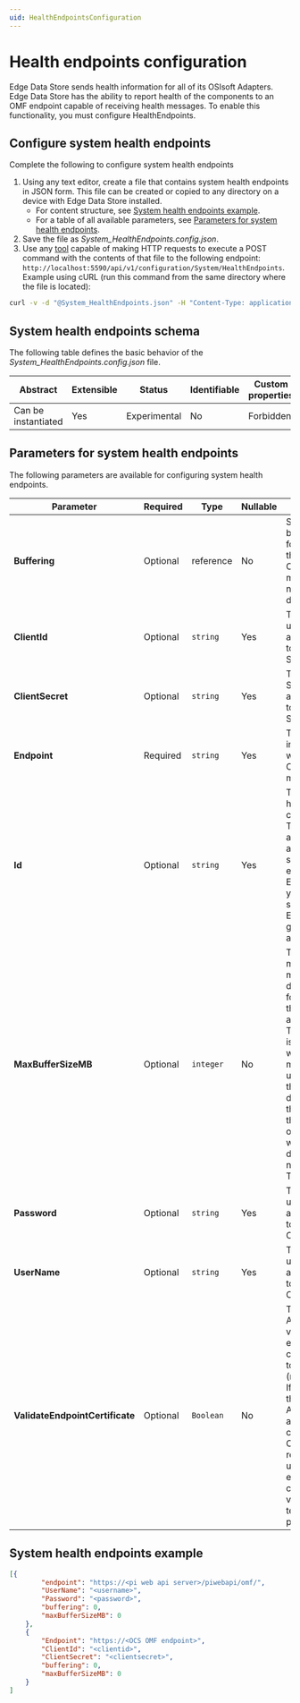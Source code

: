 ```yaml
---
uid: HealthEndpointsConfiguration
---
```


# Health endpoints configuration

Edge Data Store sends health information for all of its OSIsoft Adapters. Edge Data Store has the ability to report health of the components to an OMF endpoint capable of
receiving health messages. To enable this functionality, you must configure HealthEndpoints.

## Configure system health endpoints

Complete the following to configure system health endpoints

1. Using any text editor, create a file that contains system health endpoints in JSON form. This file can be created or copied to any directory on a device with Edge Data Store installed.
    - For content structure, see [System health endpoints example](#system-health-endpoints-example). 
    - For a table of all available parameters, see [Parameters for system health endpoints](#parameters-for-system-health-endpoints). 
2. Save the file as _System_HealthEndpoints.config.json_.
3. Use any [tool](xref:managementTools) capable of making HTTP requests to execute a POST command with the contents of that file to the following endpoint: `http://localhost:5590/api/v1/configuration/System/HealthEndpoints`.
Example using cURL (run this command from the same directory where the file is located):

```bash
curl -v -d "@System_HealthEndpoints.json" -H "Content-Type: application/json" http://localhost:5590/api/v1/configuration/System/HealthEndpoints
```

## System health endpoints schema

The following table defines the basic behavior of the _System_HealthEndpoints.config.json_ file.

| Abstract            | Extensible | Status       | Identifiable | Custom properties | Additional properties |
| ------------------- | ---------- | ------------ | ------------ | ----------------- | --------------------- | 
| Can be instantiated | Yes        | Experimental | No           | Forbidden         | Forbidden             | 

## Parameters for system health endpoints

The following parameters are available for configuring system health endpoints.

| Parameter                                                   | Required  | Type     | Nullable | Description                                   |
| ----------------------------------------------------------- | --------- | -------- | -------- | -------------------------------------------- |
| **Buffering**                                                   | Optional  | reference| No       | Sets the buffering type for messages to this endpoint. <br> Options are memory, disk, or none. The default is none. |
| **ClientId**                                                  | Optional  | `string` | Yes        | The Client ID used for authentication to OSIsoft Cloud Services. |
| **ClientSecret**                                                | Optional  | `string` | Yes      | The Client Secret used for authentication to OSIsoft Cloud Services. |
| **Endpoint**                                                    | Required  | `string` | Yes      | The URL of the ingress point which accepts OMF health messages.|
| **Id**                                                          | Optional  | `string` | Yes      | The ID of the health endpoint configuration. <br> The ID can be any alphanumeric string; for example, Endpoint1. If you do not specify an ID, Edge Data Store generates one automatically.|
| **MaxBufferSizeMB**                                             | Optional  | `integer`| No       | The limit on the maximum megabytes of data to buffer for messages to this endpoint if an integer is > 0. This parameter is useful if you want to limit memory or disk usage growth in the event of disconnection to the endpoint. If the buffer is full, old messages will be discarded for new messages. The default is 0. |
| **Password**                                                    | Optional  | `string` | Yes      | The password used for authentication to PI Web API OMF endpoint. |
| **UserName**                                                    | Optional  | `string` | Yes      | The user name used for authentication to PI Web API OMF endpoint. |
| **ValidateEndpointCertificate**                                 | Optional  | `Boolean`| No       | The OSIsoft Adapter validates the endpoint certificate if set to true (recommended). If set to false, the OSIsoft Adapter accepts any endpoint certificate. OSIsoft strongly recommends using disabled endpoint certificate validation for testing purposes only. |

## System health endpoints example

```json
[{
        "endpoint": "https://<pi web api server>/piwebapi/omf/",
        "UserName": "<username>",
        "Password": "<password>",
        "buffering": 0,
        "maxBufferSizeMB": 0
    },
    {
        "Endpoint": "https://<OCS OMF endpoint>",
        "ClientId": "<clientid>",
        "ClientSecret": "<clientsecret>",
        "buffering": 0,
        "maxBufferSizeMB": 0
    }
]
```
